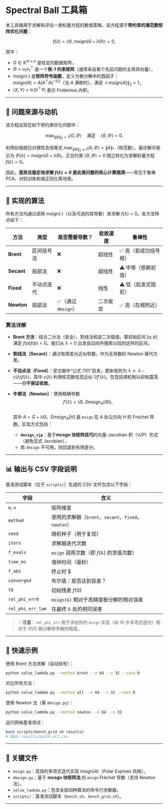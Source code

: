 # Spectral Ball 工具箱

本工具箱用于求解和评估一类标量方程的数值策略，该方程源于**带约束的谱范数矩阵优化问题**：

$$
f(\lambda) = \langle \Theta,\ \mathrm{msign}(G + \lambda \Theta) \rangle = 0,
$$

其中：
- $G \in \mathbb{R}^{m \times n}$ 是给定的数据矩阵，
- $\Theta = u_1 v_1^\top$ 是一个**秩-1 约束矩阵**（通常来自某个先前问题的主奇异向量），
- $\mathrm{msign}(\cdot)$ 是**矩阵符号函数**，定义为极分解中的酉因子：  
  $\mathrm{msign}(A) = A (A^\top A)^{-1/2}$（当 $A$ 满秩时），满足 $\|\mathrm{msign}(A)\|_2 = 1$，
- $\langle X, Y \rangle = \mathrm{tr}(X^\top Y)$ 表示 Frobenius 内积。

---

## 🎯 问题来源与动机

该方程出现在如下带约束优化问题中：

$$
\max_{\|\Phi\|_2 = 1} \langle G, \Phi \rangle \quad \text{满足} \quad \langle \Theta, \Phi \rangle = 0.
$$

利用拉格朗日对偶性及恒等式 $\max_{\|\Phi\|_2 \le 1} \langle A, \Phi \rangle = \|A\|_*$（核范数），最优解可表示为 $\Phi(\lambda) = \mathrm{msign}(G + \lambda \Theta)$。正交约束 $\langle \Theta, \Phi \rangle = 0$ 随之转化为求解标量方程 $f(\lambda) = 0$。

因此，**高效且稳定地求解 $f(\lambda) = 0$ 是此类问题的核心计算瓶颈**——常见于鲁棒 PCA、对抗训练和谱正则化等场景。

---

## 🔧 实现的算法

所有方法均通过调用 $\mathrm{msign}(\cdot)$（以及可选的其导数）来求解 $f(\lambda) = 0$。各方法特点如下：

| 方法       | 类型         | 是否需要导数？ | 收敛速度   | 鲁棒性     |
|-----------|--------------|----------------|------------|------------|
| **Brent** | 区间括号法    | ❌             | 超线性      | ✅ 高（若成功括号根） |
| **Secant**| 局部法        | ❌             | 超线性      | ⚠️ 中等（依赖初值） |
| **Fixed** | 不动点迭代    | ❌             | 线性        | ⚠️ 低（启发式阻尼） |
| **Newton**| 局部法        | ✅（通过 `dmsign`）| 二次收敛   | ✅ 高（在根附近） |

### 算法详解

- **Brent 方法**：结合二分法（安全）、割线法和逆二次插值。需初始区间 $[a,b]$ 满足 $f(a)f(b) < 0$。我们从 $\lambda=0$ 出发自动向外搜索以找到这样的区间。
  
- **割线法（Secant）**：通过有限差分近似导数，作为无导数的 Newton 替代方案。

- **不动点法（Fixed）**：受文献中“公式 (10)”启发，更新规则为 $\lambda \leftarrow \lambda - c(\lambda) f(\lambda)$，其中 $c(\lambda)$ 利用核范数信息近似 $1/f'(\lambda)$。包含回溯机制以抑制震荡——但**不保证收敛**。

- **牛顿法（Newton）**：使用精确导数  
  $$
  f'(\lambda) = \langle \Theta,\ D\mathrm{msign}_{A}[\Theta] \rangle,
  $$  
  其中 $A = G + \lambda \Theta$，$D\mathrm{msign}_A[H]$ 是 `msign` 在 $A$ 处沿方向 $H$ 的 Fréchet 导数。实现方式包括：
  - **`dmsign_vjp`**：基于**mcsgn 块矩阵技巧**的向量-Jacobian 积（VJP）形式（避免显式 Jacobian），
  - 若 `dmsign` 不可用，则回退到有限差分。

---

## 📊 输出与 CSV 字段说明

基准测试脚本（位于 `scripts/`）生成的 CSV 文件包含以下字段：

| 字段 | 含义 |
|------|------|
| `m`, `n` | 矩阵维度 |
| `method` | 使用的求解器（`brent`、`secant`、`fixed`、`newton`） |
| `seed` | 随机种子（用于复现） |
| `iters` | 求解器迭代次数 |
| `f_evals` | `msign` 调用次数（即 $f(\lambda)$ 的求值次数） |
| `time_ms` | 墙钟时间（毫秒） |
| `f_abs` | 终止时 $|f(\lambda)|$ 的绝对值 |
| `converged` | 布尔值：是否达到容差？ |
| `f0` | 初始残差 $f(0)$ |
| `rel_phi_err0` | `msign(G)` 相对于高精度极分解的相对误差 |
| `rel_phi_err_lam` | 在最终 $\lambda$ 处的相同误差 |

> 💡 **注意**：`rel_phi_err` 用于评估你的 `msign` 实现（如 10 步多项式迭代）相对于 SVD 极分解参考解的精度。

---

## 🚀 快速示例

使用 Brent 方法求解（自动括号）：

```bash
python solve_lambda.py --method brent --m 64 --n 32 --seed 0
```

对比所有方法：

```bash
python solve_lambda.py --method all --m 64 --n 32 --seed 0
```

使用 Newton 法（需 `dmsign.py`）：

```bash
python solve_lambda.py --method newton --m 64 --n 32
```

运行网格基准测试：

```bash
bash scripts/bench_grid.sh results/
# 输出：results/bench_all.csv
```

---

## 📁 关键文件

- `msign.py`：高效的多项式迭代实现 $\mathrm{msign}(A)$（Polar Express 风格）。
- `dmsign.py`：基于 **mcsgn 块矩阵法** 的 `msign` Fréchet 导数（支持 Newton 法）。
- `solve_lambda.py`：包含全部四种算法的命令行求解器。
- `scripts/`：基准测试脚本（`bench.sh`、`bench_grid.sh`）。


---

